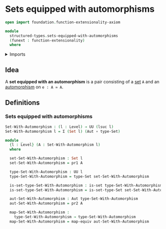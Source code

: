 # Sets equipped with automorphisms

```agda
open import foundation.function-extensionality-axiom

module
  structured-types.sets-equipped-with-automorphisms
  (funext : function-extensionality)
  where
```

<details><summary>Imports</summary>

```agda
open import foundation.automorphisms funext
open import foundation.dependent-pair-types
open import foundation.equivalences funext
open import foundation.function-types funext
open import foundation.sets funext
open import foundation.universe-levels
```

</details>

## Idea

A **set equipped with an automorphism** is a pair consisting of a
[set](foundation.sets.md) `A` and an [automorphism](foundation.automorphisms.md)
on `e : A ≃ A`.

## Definitions

### Sets equipped with automorphisms

```agda
Set-With-Automorphism : (l : Level) → UU (lsuc l)
Set-With-Automorphism l = Σ (Set l) (Aut ∘ type-Set)

module _
  {l : Level} (A : Set-With-Automorphism l)
  where

  set-Set-With-Automorphism : Set l
  set-Set-With-Automorphism = pr1 A

  type-Set-With-Automorphism : UU l
  type-Set-With-Automorphism = type-Set set-Set-With-Automorphism

  is-set-type-Set-With-Automorphism : is-set type-Set-With-Automorphism
  is-set-type-Set-With-Automorphism = is-set-type-Set set-Set-With-Automorphism

  aut-Set-With-Automorphism : Aut type-Set-With-Automorphism
  aut-Set-With-Automorphism = pr2 A

  map-Set-With-Automorphism :
    type-Set-With-Automorphism → type-Set-With-Automorphism
  map-Set-With-Automorphism = map-equiv aut-Set-With-Automorphism
```
